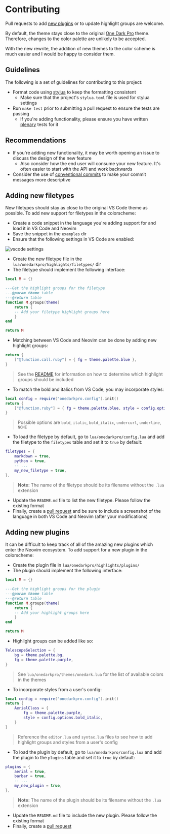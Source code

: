 # Contributing

Pull requests to add [new plugins](#adding-new-plugins) or to update highlight groups are welcome.

By default, the theme stays close to the original [One Dark Pro](https://github.com/Binaryify/OneDark-Pro) theme. Therefore, changes to the color palette are unlikely to be accepted.

With the new rewrite, the addition of new themes to the color scheme is much easier and I would be happy to consider
them.

## Guidelines

The following is a set of guidelines for contributing to this project:

- Format code using [stylua](https://github.com/johnnymorganz/stylua) to keep the formatting consistent
  - Make sure that the project's `stylua.toml` file is used for stylua settings
- Run `make test` prior to submitting a pull request to ensure the tests are passing
  - If you're adding functionality, please ensure you have written [plenary](https://github.com/nvim-lua/plenary.nvim/blob/master/TESTS_README.md) tests for it

## Recommendations

- If you're adding new functionality, it may be worth opening an issue to discuss the design of the new feature
  - Also consider how the end user will consume your new feature. It's often easier to start with the API and work backwards
- Consider the use of [conventional commits](https://www.conventionalcommits.org/en/v1.0.0/) to make your commit messages more descriptive

## Adding new filetypes
New filetypes should stay as close to the original VS Code theme as possible. To add new support for filetypes in the colorscheme:

- Create a code snippet in the language you're adding support for and load it in VS Code and Neovim
- Save the snippet in the `examples` dir
- Ensure that the following settings in VS Code are enabled:

<img src="https://user-images.githubusercontent.com/9512444/196125493-e4a84477-6396-49c5-b1a9-6c5c548458c0.png" alt="vscode settings" />

- Create the new filetype file in the `lua/onedarkpro/highlights/filetypes/` dir
- The filetype should implement the following interface:
```lua
local M = {}

---Get the highlight groups for the filetype
---@param theme table
---@return table
function M.groups(theme)
    return {
    -- Add your filetype highlight groups here
    }
end

return M
```
- Matching between VS Code and Neovim can be done by adding new highlight groups:
```lua
return {
    ["@function.call.ruby"] = { fg = theme.palette.blue },
}
```
> See the [README](https://github.com/olimorris/onedarkpro.nvim#question-faqs) for information on how to determine which highlight groups should be included
- To match the bold and italics from VS Code, you may incorporate styles:
```lua
local config = require("onedarkpro.config").init()
return {
    ["@function.ruby"] = { fg = theme.palette.blue, style = config.options.bold },
}
```
> Possible options are `bold`, `italic`, `bold_italic`, `undercurl`, `underline`, `NONE`

- To load the filetype by default, go to `lua/onedarkpro/config.lua` and add the filetype to the `filetypes` table and set it to `true` by default:
```lua
filetypes = {
    markdown = true,
    python = true,
    -- ...
    my_new_filetype = true,
},
```
> **Note:** The name of the filetype should be its filename without the `.lua` extension
- Update the `README.md` file to list the new filetype. Please follow the existing format
- Finally, create a [pull request](https://docs.github.com/en/pull-requests/collaborating-with-pull-requests/proposing-changes-to-your-work-with-pull-requests/about-pull-requests) and be sure to include a screenshot of the language in both VS Code and Neovim (after your modifications)

## Adding new plugins

It can be difficult to keep track of all of the amazing new plugins which enter the Neovim ecosystem. To add support for a new plugin in the colorscheme:

- Create the plugin file in `lua/onedarkpro/highlights/plugins/`
- The plugin should implement the following interface:
```lua
local M = {}

---Get the highlight groups for the plugin
---@param theme table
---@return table
function M.groups(theme)
    return {
    -- Add your highlight groups here
    }
end

return M
```
- Highlight groups can be added like so:
```lua
TelescopeSelection = {
    bg = theme.palette.bg,
    fg = theme.palette.purple,
}
```
> See `lua/onedarkpro/themes/onedark.lua` for the list of available colors in the themes
- To incorporate styles from a user's config:
```lua
local config = require("onedarkpro.config").init()
return {
    AerialClass = {
        fg = theme.palette.purple,
        style = config.options.bold_italic,
    }
}
```
> Reference the `editor.lua` and `syntax.lua` files to see how to add highlight groups and styles from a user's config
- To load the plugin by default, go to `lua/onedarkpro/config.lua` and add the plugin to the `plugins` table and set it to `true` by default:
```lua
plugins = {
    aerial = true,
    barbar = true,
    -- ...
    my_new_plugin = true,
},
```
> **Note:** The name of the plugin should be its filename without the `.lua` extension
- Update the `README.md` file to include the new plugin. Please follow the existing format
- Finally, create a [pull request](https://docs.github.com/en/pull-requests/collaborating-with-pull-requests/proposing-changes-to-your-work-with-pull-requests/about-pull-requests)
